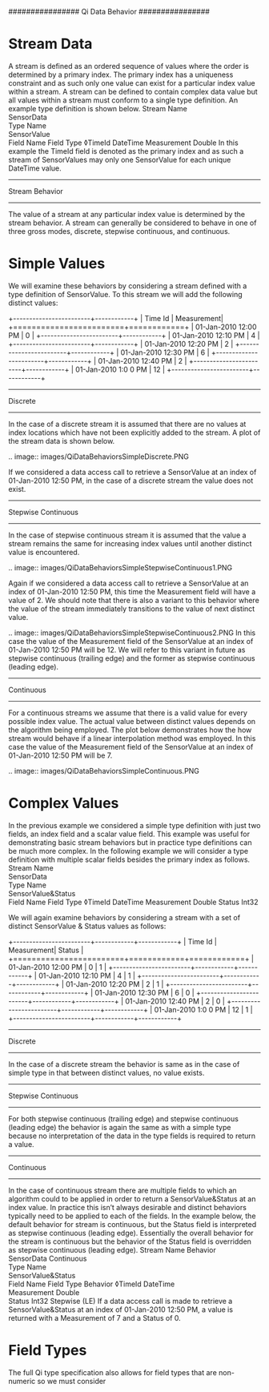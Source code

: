 ################
Qi Data Behavior
################

Stream Data
===========

A stream is defined as an ordered sequence of values where the order is determined by a primary index. The primary index has a uniqueness constraint and as such only one value can exist for a particular index value within a stream. 
A stream can be defined to contain complex data value but all values within a stream must conform to a single type definition. An example type definition is shown below.
Stream Name	 	 	 
SensorData			 
 	Type Name	 	 
 	SensorValue		 
 	 	Field Name	Field Type
 	 	◊TimeId	DateTime
 	 	Measurement	Double
In this example the TimeId field is denoted as the primary index and as such a stream of SensorValues may only one SensorValue for each unique DateTime value.

***************
Stream Behavior
***************
The value of a stream at any particular index value is determined by the stream behavior. A stream can generally be considered to behave in one of three gross modes, discrete, stepwise continuous, and continuous.

Simple Values
=============
We will examine these behaviors by considering a stream defined with a type definition of SensorValue. To this stream we will add the following distinct values:

+------------------------+------------+
| Time Id                | Measurement|
+========================+============+
| 01-Jan-2010 12:00 PM   | 0          |
+------------------------+------------+
| 01-Jan-2010 12:10 PM   | 4          |
+------------------------+------------+
| 01-Jan-2010 12:20 PM   | 2          |
+------------------------+------------+
| 01-Jan-2010 12:30 PM   | 6          |
+------------------------+------------+
| 01-Jan-2010 12:40 PM   | 2          |
+------------------------+------------+
| 01-Jan-2010 1:0 0 PM   | 12         |
+------------------------+------------+



********
Discrete
********
In the case of a discrete stream it is assumed that there are no values at index locations which have not been explicitly added to the stream. A plot of the stream data is shown below.

.. image:: images/QiDataBehaviorsSimpleDiscrete.PNG

If we considered a data access call to retrieve a SensorValue at an index of 01-Jan-2010 12:50 PM, in the case of a discrete stream the value does not exist.

*******************
Stepwise Continuous
*******************
In the case of stepwise continuous stream it is assumed that the value a stream remains the same for increasing index values until another distinct value is encountered.

.. image:: images/QiDataBehaviorsSimpleStepwiseContinuous1.PNG
 
Again if we considered a data access call to retrieve a SensorValue at an index of 01-Jan-2010 12:50 PM, this time the Measurement field will have a value of 2.
We should note that there is also a variant to this behavior where the value of the stream immediately transitions to the value of next distinct value.
 
.. image:: images/QiDataBehaviorsSimpleStepwiseContinuous2.PNG
In this case the value of the Measurement field of the SensorValue at an index of 01-Jan-2010 12:50 PM will be 12. We will refer to this variant in future as stepwise continuous (trailing edge) and the former as stepwise continuous (leading edge).

**********
Continuous
**********
For a continuous streams we assume that there is a valid value for every possible index value. The actual value between distinct values depends on the algorithm being employed. The plot below demonstrates how the how stream would behave if a linear interpolation method was employed. In this case the value of the Measurement field of the SensorValue at an index of 01-Jan-2010 12:50 PM will be 7.

.. image:: images/QiDataBehaviorsSimpleContinuous.PNG
 
Complex Values
==============
In the previous example we considered a simple type definition with just two fields, an index field and a scalar value field. This example was useful for demonstrating basic stream behaviors but in practice type definitions can be much more complex.
In the following example we will consider a type definition with multiple scalar fields besides the primary index as follows.
Stream Name	 	 	 
SensorData			 
 	Type Name	 	 
 	SensorValue&Status		 
 	 	Field Name	Field Type
 	 	◊TimeId	DateTime
		Measurement	Double
 	 	Status	Int32

We will again examine behaviors by considering a stream with a set of distinct SensorValue & Status values as follows:


+------------------------+------------+------------+
| Time Id                | Measurement| Status     |
+========================+============+============+
| 01-Jan-2010 12:00 PM   | 0          | 1          |
+------------------------+------------+------------+
| 01-Jan-2010 12:10 PM   | 4          | 1          |
+------------------------+------------+------------+
| 01-Jan-2010 12:20 PM   | 2          | 1          |
+------------------------+------------+------------+
| 01-Jan-2010 12:30 PM   | 6          | 0          |
+------------------------+------------+------------+
| 01-Jan-2010 12:40 PM   | 2          | 0          |
+------------------------+------------+------------+
| 01-Jan-2010 1:0 0 PM   | 12         | 1          |
+------------------------+------------+------------+

********
Discrete
********
In the case of a discrete stream the behavior is same as in the case of simple type in that between distinct values, no value exists.

*******************
Stepwise Continuous
*******************
For both stepwise continuous (trailing edge) and stepwise continuous (leading edge) the behavior is again the same as with a simple type because no interpretation of the data in the type fields is required to return a value.

**********
Continuous
**********
In the case of continuous stream there are multiple fields to which an algorithm could to be applied in order to return a SensorValue&Status at an index value. In practice this isn’t always desirable and distinct behaviors typically need to be applied to each of the fields.
In the example below, the default behavior for stream is continuous, but the Status field is interpreted as stepwise continuous (leading edge). Essentially the overall behavior for the stream is continuous but the behavior of the Status field is overridden as stepwise continuous (leading edge).
Stream Name	Behavior	 	 	 	
SensorData	Continuous			 	
 		Type Name	 	 	
 		SensorValue&Status		 	
 		 	Field Name	Field Type	Behavior
 		 	◊TimeId	DateTime	
			Measurement	Double	
 		 	Status	Int32	Stepwise (LE)
If a data access call is made to retrieve a SensorValue&Status at an index of 01-Jan-2010 12:50 PM, a value is returned with a Measurement of 7 and a Status of 0. 

Field Types
===========
The full Qi type specification also allows for field types that are non-numeric so we must consider

